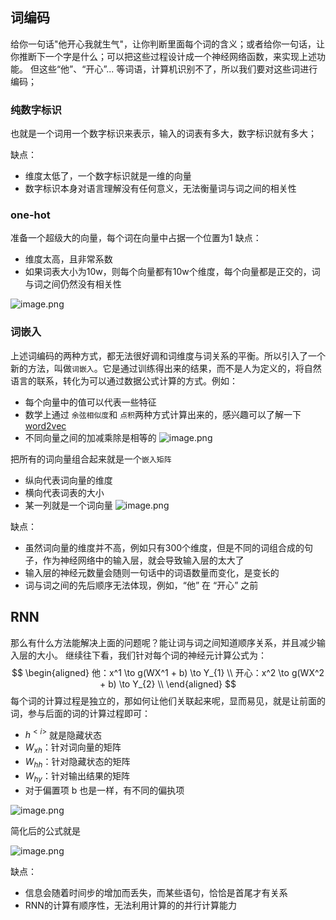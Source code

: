 
## 词编码

给你一句话"他开心我就生气"，让你判断里面每个词的含义；或者给你一句话，让你推断下一个字是什么；可以把这些过程设计成一个神经网络函数，来实现上述功能。
但这些“他”、“开心”... 等词语，计算机识别不了，所以我们要对这些词进行编码；

### 纯数字标识
也就是一个词用一个数字标识来表示，输入的词表有多大，数字标识就有多大；

缺点：
- 维度太低了，一个数字标识就是一维的向量
- 数字标识本身对语言理解没有任何意义，无法衡量词与词之间的相关性
### one-hot
准备一个超级大的向量，每个词在向量中占据一个位置为1
缺点：
- 维度太高，且非常系数
- 如果词表大小为10w，则每个向量都有10w个维度，每个向量都是正交的，词与词之间仍然没有相关性

![image.png](https://happychan.oss-cn-shenzhen.aliyuncs.com/picgo/20250422221245.png)

### 词嵌入

上述词编码的两种方式，都无法很好调和词维度与词关系的平衡。所以引入了一个新的方法，叫做`词嵌入`。它是通过训练得出来的结果，而不是人为定义的，将自然语言的联系，转化为可以通过数据公式计算的方式。例如：
- 每个向量中的值可以代表一些特征
- 数学上通过 `余弦相似度`和 `点积`两种方式计算出来的，感兴趣可以了解一下 [word2vec](https://github.com/dav/word2vec)
- 不同向量之间的加减乘除是相等的
![image.png](https://happychan.oss-cn-shenzhen.aliyuncs.com/picgo/20250422221919.png)

把所有的词向量组合起来就是一个`嵌入矩阵`
- 纵向代表词向量的维度
- 横向代表词表的大小
- 某一列就是一个词向量
![image.png](https://happychan.oss-cn-shenzhen.aliyuncs.com/picgo/20250422222147.png)

缺点：
- 虽然词向量的维度并不高，例如只有300个维度，但是不同的词组合成的句子，作为神经网络中的输入层，就会导致输入层的太大了
- 输入层的神经元数量会随则一句话中的词语数量而变化，是变长的
- 词与词之间的先后顺序无法体现，例如，“他” 在 “开心” 之前

## RNN

那么有什么方法能解决上面的问题呢？能让词与词之间知道顺序关系，并且减少输入层的大小。
继续往下看，我们针对每个词的神经元计算公式为：
$$
\begin{aligned}
他：x^1 \to g(WX^1 + b) \to Y_{1} \\
开心：x^2 \to g(WX^2 + b) \to Y_{2} \\
\end{aligned}
$$
每个词的计算过程是独立的，那如何让他们关联起来呢，显而易见，就是让前面的词，参与后面的词的计算过程即可：
- $h^{<i>}$ 就是隐藏状态
- $W_{xh}$：针对词向量的矩阵
- $W_{hh}$：针对隐藏状态的矩阵
- $W_{hy}$：针对输出结果的矩阵
- 对于偏置项 b 也是一样，有不同的偏执项

![image.png](https://happychan.oss-cn-shenzhen.aliyuncs.com/picgo/20250422223923.png)

简化后的公式就是

![image.png](https://happychan.oss-cn-shenzhen.aliyuncs.com/picgo/20250422224156.png)

缺点：
- 信息会随着时间步的增加而丢失，而某些语句，恰恰是首尾才有关系
- RNN的计算有顺序性，无法利用计算的的并行计算能力
